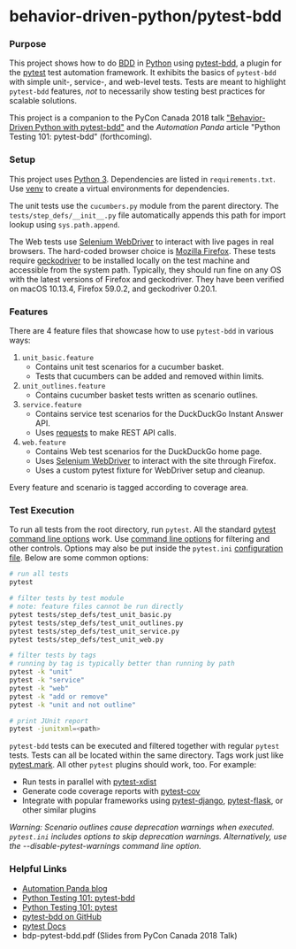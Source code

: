 # behavior-driven-python/pytest-bdd

### Purpose
This project shows how to do [BDD](https://automationpanda.com/bdd/)
in [Python](https://automationpanda.com/python/)
using [pytest-bdd](https://github.com/pytest-dev/pytest-bdd), a plugin
for the [pytest](https://docs.pytest.org/) test automation framework.
It exhibits the basics of `pytest-bdd`
with simple unit-, service-, and web-level tests.
Tests are meant to highlight `pytest-bdd` features,
*not* to necessarily show testing best practices for scalable solutions.

This project is a companion to the PyCon Canada 2018 talk
["Behavior-Driven Python with pytest-bdd"](https://2018.pycon.ca/talks/talk-PC-51575/)
and the *Automation Panda* article
"Python Testing 101: pytest-bdd" (forthcoming).

### Setup
This project uses
[Python 3](https://automationpanda.com/2017/02/07/which-version-of-python-should-i-use/).
Dependencies are listed in `requirements.txt`.
Use [venv](https://docs.python.org/3/tutorial/venv.html)
to create a virtual environments for dependencies.

The unit tests use the `cucumbers.py` module from the parent directory.
The `tests/step_defs/__init__.py` file automatically appends this path
for import lookup using `sys.path.append`.

The Web tests use
[Selenium WebDriver](https://www.seleniumhq.org/projects/webdriver/)
to interact with live pages in real browsers.
The hard-coded browser choice is
[Mozilla Firefox](https://www.mozilla.org/en-US/firefox/new/).
These tests require
[geckodriver](https://github.com/mozilla/geckodriver/releases)
to be installed locally on the test machine and accessible from the system path.
Typically, they should run fine on any OS with the latest versions of Firefox and geckodriver.
They have been verified on macOS 10.13.4, Firefox 59.0.2, and geckodriver 0.20.1.

### Features
There are 4 feature files that showcase how to use `pytest-bdd` in various ways:

1. `unit_basic.feature`
   * Contains unit test scenarios for a cucumber basket.
   * Tests that cucumbers can be added and removed within limits.
2. `unit_outlines.feature`
   * Contains cucumber basket tests written as scenario outlines.
3. `service.feature`
   * Contains service test scenarios for the DuckDuckGo Instant Answer API.
   * Uses [requests](http://docs.python-requests.org/) to make REST API calls.
4. `web.feature`
   * Contains Web test scenarios for the DuckDuckGo home page.
   * Uses [Selenium WebDriver](https://www.seleniumhq.org/projects/webdriver/)
     to interact with the site through Firefox.
   * Uses a custom pytest fixture for WebDriver setup and cleanup.

Every feature and scenario is tagged according to coverage area.

### Test Execution
To run all tests from the root directory, run `pytest`.
All the standard
[pytest command line options](https://docs.pytest.org/en/latest/usage.html)
work.
Use [command line options](http://behave.readthedocs.io/en/latest/behave.html)
for filtering and other controls.
Options may also be put inside the `pytest.ini`
[configuration file](https://docs.pytest.org/en/latest/reference.html#configuration-options).
Below are some common options:

```bash
# run all tests
pytest

# filter tests by test module
# note: feature files cannot be run directly
pytest tests/step_defs/test_unit_basic.py
pytest tests/step_defs/test_unit_outlines.py
pytest tests/step_defs/test_unit_service.py
pytest tests/step_defs/test_unit_web.py

# filter tests by tags
# running by tag is typically better than running by path
pytest -k "unit"
pytest -k "service"
pytest -k "web"
pytest -k "add or remove"
pytest -k "unit and not outline"

# print JUnit report
pytest -junitxml=<path>
```

`pytest-bdd` tests can be executed and filtered together with regular `pytest` tests.
Tests can all be located within the same directory.
Tags work just like [pytest.mark](https://docs.pytest.org/en/latest/example/markers.html).
All other `pytest` plugins should work, too. For example:

* Run tests in parallel with [pytest-xdist](https://docs.pytest.org/en/3.0.0/xdist.html)
* Generate code coverage reports with [pytest-cov](https://pytest-cov.readthedocs.io/en/latest/)
* Integrate with popular frameworks using [pytest-django](https://pytest-django.readthedocs.io/en/latest/),
  [pytest-flask](https://pytest-flask.readthedocs.io/en/latest/),
  or other similar plugins

*Warning: Scenario outlines cause deprecation warnings when executed.
`pytest.ini` includes options to skip deprecation warnings.
Alternatively, use the --disable-pytest-warnings command line option.*

### Helpful Links

* [Automation Panda blog](https://automationpanda.com/)
* [Python Testing 101: pytest-bdd](https://automationpanda.com/2018/10/22/python-testing-101-pytest-bdd/)
* [Python Testing 101: pytest](https://automationpanda.com/2017/03/14/python-testing-101-pytest/)
* [pytest-bdd on GitHub](https://github.com/pytest-dev/pytest-bdd)
* [pytest Docs](https://docs.pytest.org/)
* bdp-pytest-bdd.pdf (Slides from PyCon Canada 2018 Talk)
